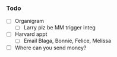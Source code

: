 ### Todo

- [ ] Organigram
  - [ ] Larry plz be MM trigger integ
- [ ] Harvard appt
  - [ ] Email Blaga, Bonnie, Felice, Melissa
- [ ] Where can you send money?
